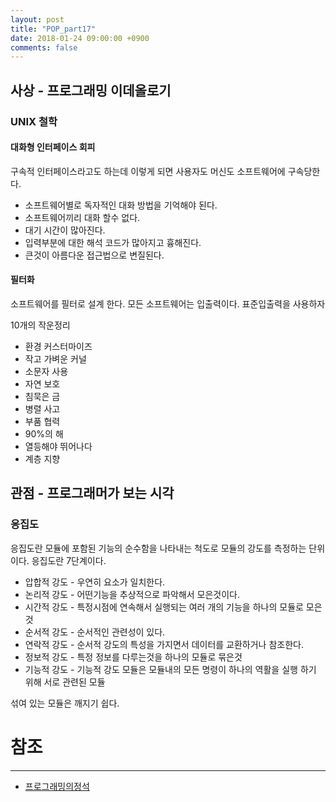 ```yaml
---
layout: post
title: "POP_part17"
date: 2018-01-24 09:00:00 +0900
comments: false
---
```


## 사상 - 프로그래밍 이데올로기

### UNIX 철학

#### 대화형 인터페이스 회피

구속적 인터페이스라고도 하는데 이렇게 되면 사용자도 머신도 소프트웨어에 구속당한다.

* 소프트웨어별로 독자적인 대화 방법을 기억해야 된다.
* 소프트웨어끼리 대화 할수 없다.
* 대기 시간이 많아진다.
* 입력부분에 대한 해석 코드가 많아지고 흉해진다.
* 큰것이 아름다운 접근법으로 변질된다.

#### 필터화 

소프트웨어를 필터로 설계 한다. 모든 소프트웨어는 입출력이다.
표준입출력을 사용하자

10개의 작운정리

* 환경 커스터마이즈
* 작고 가벼운 커널
* 소문자 사용
* 자연 보호
* 침묵은 금
* 병렬 사고
* 부품 협력
* 90%의 해
* 열등해야 뛰어나다
* 계층 지향

## 관점 - 프로그래머가 보는 시각

### 응집도

응집도란 모듈에 포함된 기능의 순수함을 나타내는 척도로 모듈의 강도를 측정하는 단위이다.
응집도란 7단계이다.

* 압합적 강도 - 우연히 요소가 일치한다.
* 논리적 강도 - 어떤기능을 추상적으로 파악해서 모은것이다.
* 시간적 강도 - 특정시점에 연속해서 실행되는 여러 개의 기능을 하나의 모듈로 모은것
* 순서적 강도 - 순서적인 관련성이 있다.
* 연락적 강도 - 순서적 강도의 특성을 가지면서 데이터를 교환하거나 참조한다.
* 정보적 강도 - 특정 정보를 다루는것을 하나의 모듈로 묶은것
* 기능적 강도 - 기능적 강도 모듈은 모듈내의 모든 명령이 하나의 역활을 실행 하기 위해 서로 관련된 모듈

섞여 있는 모듈은 깨지기 쉽다.




# 참조
-----
* [프로그래밍의정석](http://www.yes24.com/24/Goods/55254076?Acode=101)
